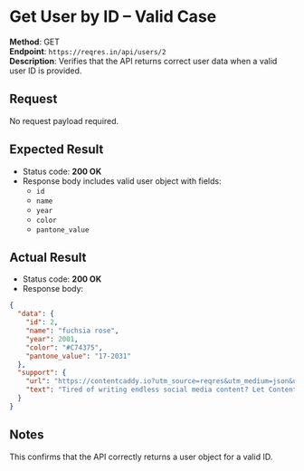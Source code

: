 # Get User by ID – Valid Case

**Method**: GET  
**Endpoint**: `https://reqres.in/api/users/2`  
**Description**: Verifies that the API returns correct user data when a valid user ID is provided.

## Request
No request payload required.

## Expected Result  
- Status code: **200 OK**  
- Response body includes valid user object with fields:
  - `id`
  - `name`
  - `year`
  - `color`
  - `pantone_value`

## Actual Result  
- Status code: **200 OK**  
- Response body:
```json
{
  "data": {
    "id": 2,
    "name": "fuchsia rose",
    "year": 2001,
    "color": "#C74375",
    "pantone_value": "17-2031"
  },
  "support": {
    "url": "https://contentcaddy.io?utm_source=reqres&utm_medium=json&utm_campaign=referral",
    "text": "Tired of writing endless social media content? Let Content Caddy generate it for you."
  }
}
```

## Notes
This confirms that the API correctly returns a user object for a valid ID.
